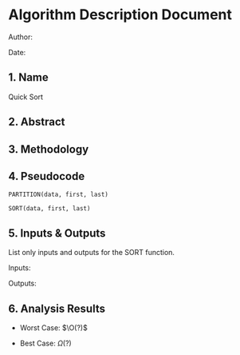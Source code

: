 # Algorithm Description Document

Author: 

Date: 

## 1. Name

Quick Sort

## 2. Abstract

## 3. Methodology

## 4. Pseudocode

```
PARTITION(data, first, last)

SORT(data, first, last)

```

## 5. Inputs & Outputs

List only inputs and outputs for the SORT function.

Inputs:

Outputs:

## 6. Analysis Results

* Worst Case: $\O(?)$

* Best Case: $\Omega(?)$

